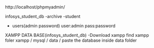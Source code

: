 http://localhost/phpmyadmin/


infosys_student_db
-archive
-student
- users(admin password)
user:admin
pass:password

XAMPP DATA BASE(infosys_student_db)
-Download xampp
find xampp foler
xampp / mysql / data / paste the database inside data folder
